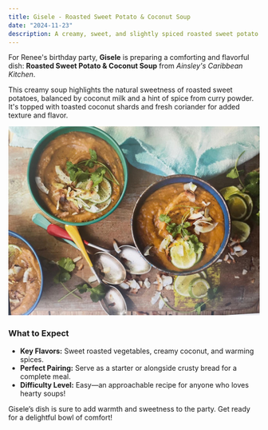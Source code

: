 ```yaml
---
title: Gisele - Roasted Sweet Potato & Coconut Soup
date: "2024-11-23"
description: A creamy, sweet, and slightly spiced roasted sweet potato and coconut soup that’s perfect for any celebration.
---
```


For Renee's birthday party, **Gisele** is preparing a comforting and flavorful dish: **Roasted Sweet Potato & Coconut Soup** from _Ainsley's Caribbean Kitchen_.

This creamy soup highlights the natural sweetness of roasted sweet potatoes, balanced by coconut milk and a hint of spice from curry powder. It's topped with toasted coconut shards and fresh coriander for added texture and flavor.

![Roasted Sweet Potato & Coconut Soup](./IMG-20241201-WA0006.jpg)

### What to Expect

- **Key Flavors:** Sweet roasted vegetables, creamy coconut, and warming spices.
- **Perfect Pairing:** Serve as a starter or alongside crusty bread for a complete meal.
- **Difficulty Level:** Easy—an approachable recipe for anyone who loves hearty soups!

Gisele’s dish is sure to add warmth and sweetness to the party. Get ready for a delightful bowl of comfort!